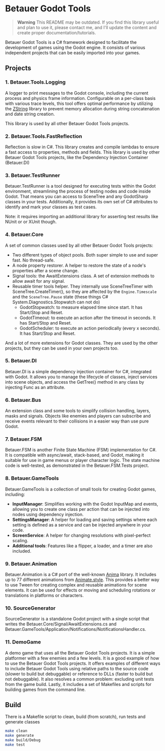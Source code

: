 # Betauer Godot Tools

> **Warning**
> This README may be outdated. If you find this library useful and plan to use it, please contact me, and I'll update the content and create proper documentation/tutorials.

Betauer Godot Tools is a C# framework designed to facilitate the development of games using the Godot engine. It consists of various independent projects that can be easily imported into your games.

## Projects

### 1. Betauer.Tools.Logging

A logger to print messages to the Godot console, including the current process and physics frame information.
Configurable on a per-class basis with various trace levels, this tool offers optimal performance by utilizing the [ZString](https://github.com/Cysharp/ZString) library to prevent memory allocation during string concatenation and date string creation.

This library is used by all other Betauer Godot Tools projects.

### 2. Betauer.Tools.FastReflection

Reflection is slow in C#. This library creates and compile lambdas to ensure a fast access to properties, methods and fields. This library is used by other Betauer Godot Tools projects, like the Dependency Injection Container (Betauer.DI)

### 3. Betauer.TestRunner

Betauer.TestRunner is a tool designed for executing tests within the Godot environment, streamlining the process of testing nodes and code inside Godot.
That means you can access to SceneTree and any GodotSharp classes in your tests. Additionally, it provides its own set of C# attributes to identify and mark your classes as test cases.

Note: it requires importing an additional library for asserting test results like NUnit or or XUnit though.

### 4. Betauer.Core

A set of common classes used by all other Betauer Godot Tools projects:

- Two different types of object pools. Both super simple to use and super fast. No thread-safe.
- A node property restorer. A helper to restore the state of a node's properties after a scene change.
- Signal tools: the AwaitExtensions class. A set of extension methods to allow await for any signal.
- Reusable timer tools helper. They internally use SceneTreeTimer with SceneTree.CreateTimer(), so they are affected by the `Engine.Timescale` and the `SceneTree.Pause` state (these things C# System.Diagnostics.Stopwatch can not do)
    - GodotStopwatch: to measure elapsed time since start. It has Start/Stop and Reset.
    - GodotTimeout: to execute an action after the timeout in seconds. It has Start/Stop and Reset.
    - GodotScheduler: to execute an action periodically (every x seconds). It has Start/Stop and Reset. 

And a lot of more extensions for Godot classes. They are used by the other projects, but they can be used in your own projects too.

### 5. Betauer.DI

Betauer.DI is a simple dependency injection container for C#, integrated with Godot. It allows you to manage the lifecycle of classes, inject services into scene objects, and access the GetTree() method in any class by injecting Func<SceneTree> as an attribute.

### 6. Betauer.Bus

An extension class and some tools to simplify collision handling, layers, masks and signals. Objects like enemies and players can subscribe and receive events relevant to their collisions in a easier way than use pure Godot.

### 7. Betauer.FSM

Betauer.FSM is another Finite State Machine (FSM) implementation for C#. It is compatible with async/await, stack-based, and Godot, making it suitable for use in game menus or player character logic. The state machine code is well-tested, as demonstrated in the Betauer.FSM.Tests project.

### 8. Betauer.GameTools

Betauer.GameTools is a collection of small tools for creating Godot games, including:

- **InputManager**: Simplifies working with the Godot InputMap and events, allowing you to create one class per action that can be injected into nodes using dependency injection.
- **SettingsManager**: A helper for loading and saving settings where each setting is defined as a service and can be injected anywhere in your code.
- **ScreenService**: A helper for changing resolutions with pixel-perfect scaling.
- **Additional tools**: Features like a flipper, a loader, and a timer are also included.

### 9. Betauer.Animation

Betauer.Animation is a C# port of the well-known [Anima](https://github.com/ceceppa/anima) library. It includes up to 77 different animations from [Animate.style](https://animate.style). This provides a better way to use Tween for creating complex and reusable animations for scene elements. It can be used for effects or moving and scheduling rotations or translations in platforms or characters.

### 10. SourceGenerator

SourceGenerator is a standalone Godot project with a single script that writes the Betauer.Core/Signal/AwaitExtensions.cs and Betauer.GameTools/Application/Notifications/NotificationsHandler.cs.

### 11. DemoGame

A demo game that uses all the Betauer Godot Tools projects. It is a simple platformer with a few enemies and a few levels. It is a good example of how to use the Betauer Godot Tools projects.
It offers examples of different ways to include Betauer Godot Tools using relative paths to the source code (slower to build but debuggable) or reference to DLLs (faster to build but not debuggable). It also resolves a common problem: excluding unit tests from the game build. Lastly, it includes a set of Makefiles and scripts for building games from the command line.

## Build

There is a Makefile script to clean, build (from scratch), run tests and generate classes
```bash
make clean                  
make generate 
make build/Debug
make test
```